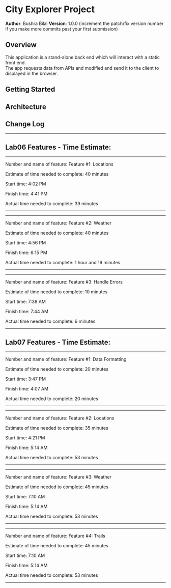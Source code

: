# City Explorer Project

**Author**: Bushra Bilal
**Version**: 1.0.0 (increment the patch/fix version number if you make more commits past your first submission)

## Overview
This application is a stand-alone back end which will interact with a static front end.  
The app requests data from APIs and modified and send it to the client to displayed in the browser.

## Getting Started
<!-- What are the steps that a user must take in order to build this app on their own machine and get it running? -->

## Architecture
<!-- Provide a detailed description of the application design. What technologies (languages, libraries, etc) you're using, and any other relevant design information. -->

## Change Log
<!-- Use this area to document the iterative changes made to your application as each feature is successfully implemented. Use time stamps. Here's an examples:

01-01-2001 4:59pm - Application now has a fully-functional express server, with a GET route for the location resource.

## Credits and Collaborations
<!-- Give credit (and a link) to other people or resources that helped you build this application. -->


-------------------

## Lab06 Features - Time Estimate:

___

Number and name of feature: Feature #1: Locations

Estimate of time needed to complete: 40 minutes

Start time: 4:02 PM

Finish time: 4:41 PM

Actual time needed to complete: 39 minutes

___

___

Number and name of feature: Feature #2: Weather

Estimate of time needed to complete: 40 minutes

Start time: 4:56 PM

Finish time: 6:15 PM

Actual time needed to complete: 1 hour and 19 minutes

___

___

Number and name of feature: Feature #3: Handle Errors

Estimate of time needed to complete: 10 minutes

Start time: 7:38 AM

Finish time: 7:44 AM

Actual time needed to complete: 6 minutes

___


## Lab07 Features - Time Estimate:

___

Number and name of feature: Feature #1: Data Formatting

Estimate of time needed to complete: 20 minutes

Start time: 3:47 PM

Finish time: 4:07 AM

Actual time needed to complete: 20 minutes

___

___

Number and name of feature: Feature #2: Locations

Estimate of time needed to complete: 35 minutes

Start time: 4:21 PM

Finish time: 5:14 AM

Actual time needed to complete: 53 minutes

___

___

Number and name of feature: Feature #3: Weather

Estimate of time needed to complete: 45 minutes

Start time: 7:10 AM

Finish time: 5:14 AM

Actual time needed to complete: 53 minutes

___

___

Number and name of feature: Feature #4: Trails

Estimate of time needed to complete: 45 minutes

Start time: 7:10 AM

Finish time: 5:14 AM

Actual time needed to complete: 53 minutes

___


